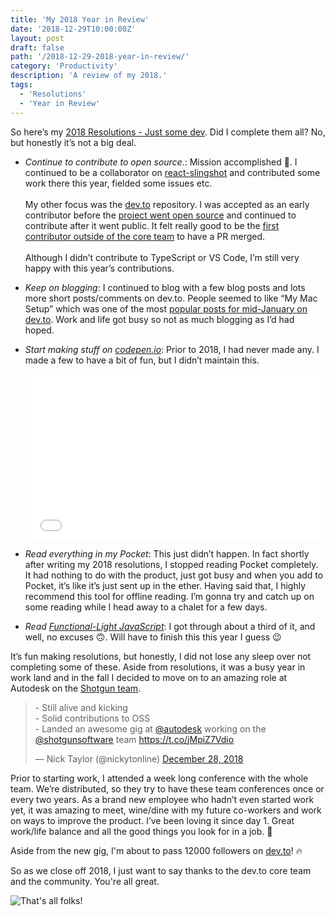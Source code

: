 ```yaml
---
title: 'My 2018 Year in Review'
date: '2018-12-29T10:00:00Z'
layout: post
draft: false
path: '/2018-12-29-2018-year-in-review/'
category: 'Productivity'
description: 'A review of my 2018.'
tags:
  - 'Resolutions'
  - 'Year in Review'
---
```


So here’s my [2018 Resolutions - Just some dev](https://www.iamdeveloper.com/2018-resolutions/). Did I complete them all? No, but honestly it’s not a big deal.

- _Continue to contribute to open source._: Mission accomplished 🚀. I continued to be a collaborator on [react-slingshot](https://github.com/coryhouse/react-slingshot) and contributed some work there this year, fielded some issues etc.
  <br /><br />
  My other focus was the [dev.to](https://github.com/thepracticaldev/dev.to) repository. I was accepted as an early contributor before the [project went open source](https://dev.to/ben/devto-is-now-open-source-5n1) and continued to contribute after it went public. It felt really good to be the [first contributor outside of the core team](https://dev.to/jess/dev-monthly-report--march-2018-579p) to have a PR merged.
  <br /><br />
  Although I didn’t contribute to TypeScript or VS Code, I’m still very happy with this year’s contributions.

- _Keep on blogging_: I continued to blog with a few blog posts and lots more short posts/comments on dev.to. People seemed to like “My Mac Setup” which was one of the most [popular posts for mid-January on dev.to](https://dev.to/thepracticaldev/the-7-most-popular-dev-posts-from-the-past-week-36c8). Work and life got busy so not as much blogging as I’d had hoped.

- _Start making stuff on [codepen.io](https://codepen.io)_: Prior to 2018, I had never made any. I made a few to have a bit of fun, but I didn’t maintain this.
  <br />
  <iframe height='265' scrolling='no' title='💩 Notification' src='//codepen.io/nickytonline/embed/ppMmyZ/?height=265&theme-id=0&default-tab=css,result' frameborder='no' allowtransparency='true' allowfullscreen='true' style='width: 100%;'>See the Pen <a href='https://codepen.io/nickytonline/pen/ppMmyZ/'>💩 Notification</a> by Nick Taylor (<a href='https://codepen.io/nickytonline'>@nickytonline</a>) on <a href='https://codepen.io'>CodePen</a>.
  </iframe>

* _Read everything in my Pocket_: This just didn’t happen. In fact shortly after writing my 2018 resolutions, I stopped reading Pocket completely. It had nothing to do with the product, just got busy and when you add to Pocket, it’s like it’s just sent up in the ether. Having said that, I highly recommend this tool for offline reading. I’m gonna try and catch up on some reading while I head away to a chalet for a few days.

* _Read [Functional-Light JavaScript](https://leanpub.com/fljs)_: I got through about a third of it, and well, no excuses 🙃. Will have to finish this this year I guess 😉

It’s fun making resolutions, but honestly, I did not lose any sleep over not completing some of these. Aside from resolutions, it was a busy year in work land and in the fall I decided to move on to an amazing role at Autodesk on the [Shotgun team](https://www.shotgunsoftware.com).

<blockquote class="twitter-tweet" data-lang="en"><p lang="en" dir="ltr">- Still alive and kicking<br>- Solid contributions to OSS<br>- Landed an awesome gig at <a href="https://twitter.com/autodesk?ref_src=twsrc%5Etfw">@autodesk</a> working on the  <a href="https://twitter.com/shotgunsoftware?ref_src=twsrc%5Etfw">@shotgunsoftware</a> team <a href="https://t.co/jMpiZ7Vdio">https://t.co/jMpiZ7Vdio</a></p>&mdash; Nick Taylor (@nickytonline) <a href="https://twitter.com/nickytonline/status/1078453470041120769?ref_src=twsrc%5Etfw">December 28, 2018</a></blockquote>
<script async src="https://platform.twitter.com/widgets.js" charset="utf-8"></script>

Prior to starting work, I attended a week long conference with the whole team. We’re distributed, so they try to have these team conferences once or every two years. As a brand new employee who hadn’t even started work yet, it was amazing to meet, wine/dine with my future co-workers and work on ways to improve the product. I’ve been loving it since day 1. Great work/life balance and all the good things you look for in a job. 💯

Aside from the new gig, I'm about to pass 12000 followers on [dev.to](https://dev.to/nickytonline)! 🔥

So as we close off 2018, I just want to say thanks to the dev.to core team and the community. You're all great.

![That's all folks!](https://media.giphy.com/media/upg0i1m4DLe5q/giphy.gif)
